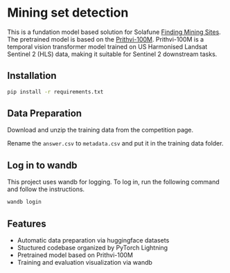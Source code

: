 # Mining set detection

This is a fundation model based solution for Solafune [Finding Mining Sites](https://solafune.com/competitions/58406cd6-c3bb-4f7a-85c7-c5a1ad67ca03?menu=about&tab=overview). The pretrained model is based on the [Prithvi-100M](https://huggingface.co/ibm-nasa-geospatial/Prithvi-100M). Prithvi-100M is a temporal vision transformer model trained on US Harmonised Landsat Sentinel 2 (HLS) data, making it suitable for Sentinel 2 downstream tasks.

## Installation

```bash
pip install -r requirements.txt
```

## Data Preparation
Download and unzip the training data from the competition page.

Rename the ```answer.csv``` to ```metadata.csv``` and put it in the training data folder.

## Log in to wandb
This project uses wandb for logging. To log in, run the following command and follow the instructions.
```bash
wandb login
```

## Features
* Automatic data preparation via huggingface datasets
* Stuctured codebase organized by PyTorch Lightning
* Pretrained model based on Prithvi-100M
* Training and evaluation visualization via wandb